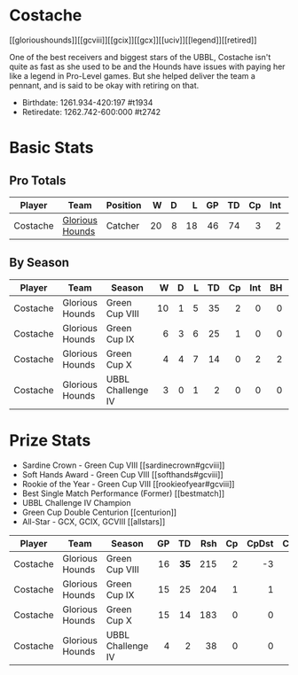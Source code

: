 # Costache

[[glorioushounds]][[gcviii]][[gcix]][[gcx]][[uciv]][[legend]][[retired]]

One of the best receivers and biggest stars of the UBBL, Costache isn't quite as fast as she used to be and the Hounds have issues with paying her like a legend in Pro-Level games. But she helped deliver the team a pennant, and is said to be okay with retiring on that.

* Birthdate: 1261.934-420:197 #t1934
* Retiredate: 1262.742-600:000 #t2742

# Basic Stats

## Pro Totals

| Player           | Team        | Position      | W | D | L | GP | TD | Cp | Int | BH | SI | Ki | MVP | SPP |
|------------------|-------------|---------------|--:|--:|--:|---:|---:|---:|----:|---:|---:|---:|----:|----:|
| Costache | [Glorious Hounds](../teams/glorioushounds) | Catcher  |   20 |    8 |   18 |   46 |   74 |    3 |    2 |    2 |    1 |    0 |    3 |  250 |

## By Season

| Player | Team         | Season          | W | D | L | TD | Cp | Int | BH | SI | Ki | MVP | SPP |
|--------|--------------|-----------------|--:|--:|--:|---:|---:|----:|---:|---:|---:|----:|----:|
| Costache | Glorious Hounds | Green Cup VIII    |   10 |    1 |    5 |   35 |    2 |    0 |    0 |    0 |    0 |    1 |  112 |
| Costache | Glorious Hounds | Green Cup IX      |    6 |    3 |    6 |   25 |    1 |    0 |    0 |    0 |    0 |    1 |   81 |
| Costache | Glorious Hounds | Green Cup X       |    4 |    4 |    7 |   14 |    0 |    2 |    2 |    1 |    0 |    1 |   57 |
| Costache | Glorious Hounds | UBBL Challenge IV |    3 |    0 |    1 |    2 |    0 |    0 |    0 |    1 |    0 |    0 |    8 |

# Prize Stats

* Sardine Crown - Green Cup VIII [[sardinecrown#gcviii]]
* Soft Hands Award - Green Cup VIII [[softhands#gcviii]]
* Rookie of the Year - Green Cup VIII [[rookieofyear#gcviii]]
* Best Single Match Performance (Former) [[bestmatch]]
* UBBL Challenge IV Champion
* Green Cup Double Centurion [[centurion]]
* All-Star - GCX, GCIX, GCVIII [[allstars]]

| Player | Team         | Season          | GP | TD | Rsh | Cp | CpDst | Ctch | Int | Cas | Blk | Sck | MVP | SPP |
|--------|--------------|-----------------|---:|---:|----:|---:|------:|-----:|----:|----:|----:|----:|----:|----:|
| Costache | Glorious Hounds | Green Cup VIII    | 16 |   **35** |  215 |    2 |    -3 |   **31** |    0 |    0 |   26 |    2 |    1 |  **112** |
| Costache | Glorious Hounds | Green Cup IX      | 15 |   25 |  204 |    1 |     1 |   21 |    0 |    0 |   20 |    0 |    1 |   81 |
| Costache | Glorious Hounds | Green Cup X       | 15 |   14 |  183 |    0 |     0 |   20 |    2 |    3 |   41 |    4 |    1 |   57 |
| Costache | Glorious Hounds | UBBL Challenge IV |  4 |    2 |   38 |    0 |     0 |    1 |    0 |    1 |    8 |    0 |    0 |    8 |
